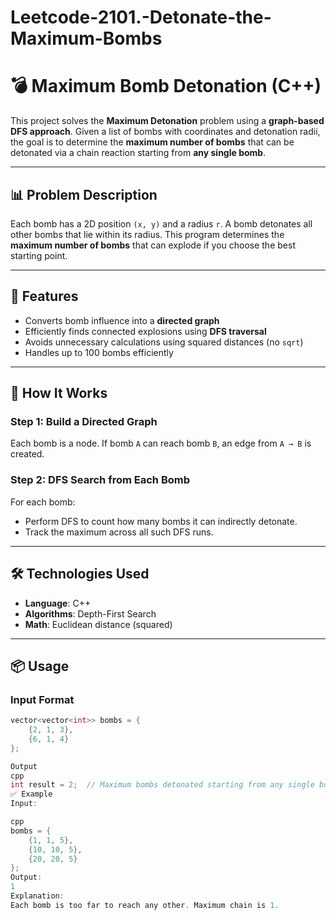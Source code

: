 # Leetcode-2101.-Detonate-the-Maximum-Bombs
# 💣 Maximum Bomb Detonation (C++)

This project solves the **Maximum Detonation** problem using a **graph-based DFS approach**. Given a list of bombs with coordinates and detonation radii, the goal is to determine the **maximum number of bombs** that can be detonated via a chain reaction starting from **any single bomb**.

---

## 📊 Problem Description

Each bomb has a 2D position `(x, y)` and a radius `r`. A bomb detonates all other bombs that lie within its radius. This program determines the **maximum number of bombs** that can explode if you choose the best starting point.

---

## 🚀 Features

- Converts bomb influence into a **directed graph**
- Efficiently finds connected explosions using **DFS traversal**
- Avoids unnecessary calculations using squared distances (no `sqrt`)
- Handles up to 100 bombs efficiently

---

## 🧠 How It Works

### Step 1: Build a Directed Graph
Each bomb is a node. If bomb `A` can reach bomb `B`, an edge from `A → B` is created.

### Step 2: DFS Search from Each Bomb
For each bomb:
- Perform DFS to count how many bombs it can indirectly detonate.
- Track the maximum across all such DFS runs.

---

## 🛠️ Technologies Used

- **Language**: C++
- **Algorithms**: Depth-First Search
- **Math**: Euclidean distance (squared)

---

## 📦 Usage

### Input Format

```cpp
vector<vector<int>> bombs = {
    {2, 1, 3},
    {6, 1, 4}
};

Output
cpp
int result = 2;  // Maximum bombs detonated starting from any single bomb
✅ Example
Input:

cpp
bombs = {
    {1, 1, 5},
    {10, 10, 5},
    {20, 20, 5}
};
Output:
1
Explanation:
Each bomb is too far to reach any other. Maximum chain is 1.

